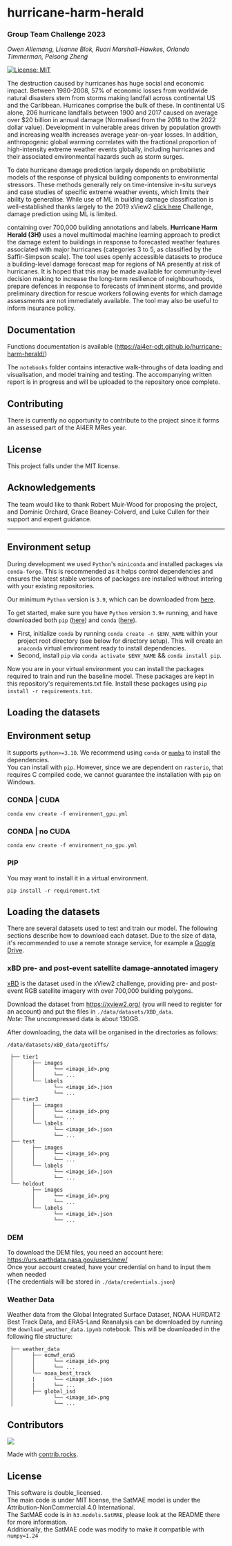 # hurricane-harm-herald
### Group Team Challenge 2023
*Owen Allemang, Lisanne Blok, Ruari Marshall-Hawkes, Orlando Timmerman, Peisong Zheng*

[![License: MIT](https://img.shields.io/badge/License-MIT-orange.svg)](https://opensource.org/licenses/MIT)

The destruction caused by hurricanes has huge social and economic impact. Between 1980-2008, 57\% of economic losses from worldwide natural disasters stem from storms making landfall across continental US and the Caribbean. Hurricanes comprise the bulk of these. In continental US alone, 206 hurricane landfalls between 1900 and 2017 caused on average over \$20 billion in annual damage (Normalised from the 2018 to the 2022 dollar value). Development in vulnerable areas driven by population growth and increasing wealth increases average year-on-year losses. In addition, anthropogenic global warming correlates with the fractional proportion of high-intensity extreme weather events globally, including hurricanes and their associated environmental hazards such as storm surges.

To date hurricane damage prediction largely depends on probabilistic models of the response of physical building components to environmental stressors. These methods generally rely on time-intensive in-situ surveys and case studies of specific extreme weather events, which limits their ability to generalise. While use of ML in building damage classification is well-established thanks largely to the 2019 xView2 [click here](https://xview2.org/) Challenge, damage prediction using ML is limited. 

containing over 700,000 building annotations and labels. 
**Hurricane Harm Herald (3H)** uses a novel multimodal machine learning approach to predict the damage extent to buildings in response to forecasted weather features associated with major hurricanes (categories 3 to 5, as classified by the Saffir-Simpson scale). The tool uses openly accessible datasets to produce a building-level damage forecast map for regions of NA presently at risk of hurricanes. It is hoped that this may be made available for community-level decision making to increase the long-term resilience of neighbourhoods, prepare defences in response to forecasts of imminent storms, and provide preliminary direction for rescue workers following events for which damage assessments are not immediately available. The tool may also be useful to inform insurance policy. 

## Documentation

Functions documentation is available (https://ai4er-cdt.github.io/hurricane-harm-herald/)

The `notebooks` folder contains interactive walk-throughs of data loading and visualisation, and model training and testing. The accompanying written report is in progress and will be uploaded to the repository once complete.

## Contributing

There is currently no opportunity to contribute to the project since it forms an assessed part of the AI4ER MRes year.

## License

This project falls under the MIT license.

## Acknowledgements

The team would like to thank Robert Muir-Wood for proposing the project, and Dominic Orchard, Grace Beaney-Colverd, and Luke Cullen for their support and expert guidance.


---


## Environment setup

During development we used `Python`'s `miniconda` and installed packages via `conda-forge`. This is recommended as it helps control dependencies and ensures the latest stable versions of packages are installed without intering with your existing repositories.

Our minimum `Python` version is `3.9`, which can be downloaded from [here](https://www.python.org/downloads/).

To get started, make sure you have `Python` version `3.9+` running, and have downloaded both `pip` ([here](https://pypi.org/project/pip/)) and `conda` ([here](https://conda.io/projects/conda/en/stable/user-guide/install/download.html)).

- First, initialize `conda` by running `conda create -n $ENV_NAME` within your project root directory (see below for directory setup). This will create an `anaconda` virtual environment ready to install dependencies.
- Second, install `pip` via `conda activate $ENV_NAME` && `conda install pip`.

Now you are in your virtual environment you can install the packages required to train and run the baseline model. These packages are kept in this repository's requirements.txt file. Install these packages using `pip install -r requirements.txt`.


## Loading the datasets



## Environment setup

It supports `python>=3.10`.
We recommend using `conda` or [`mamba`](https://mamba.readthedocs.io/en/latest/installation.html) to install
the dependencies.  
You can install with `pip`. However, since we are dependent on `rasterio`, that requires C compiled code,
we cannot guarantee the installation with `pip` on Windows. 

### CONDA | CUDA
```shell
conda env create -f environment_gpu.yml
```

### CONDA | no CUDA
```shell
conda env create -f environment_no_gpu.yml
```

### PIP
You may want to install it in a virtual environment.
```shell
pip install -r requirement.txt
```


## Loading the datasets

There are several datasets used to test and train our model. The following sections describe how to download each dataset. Due to the size of data, it's recommended to use a remote storage service, for example a [Google Drive](https://www.google.co.uk/intl/en-GB/drive/).

### xBD pre- and post-event satellite damage-annotated imagery 
[xBD](https://openaccess.thecvf.com/content_CVPRW_2019/papers/cv4gc/Gupta_Creating_xBD_A_Dataset_for_Assessing_Building_Damage_from_Satellite_CVPRW_2019_paper.pdf) is the dataset used in the xView2 challenge, providing pre- and post-event RGB satellite imagery with over 700,000 building polygons. 

Download the dataset from https://xview2.org/ (you will need to register for an account) and put the files in `./data/datasets/XBD_data`.  
<i>Note: </i> The uncompressed data is about 130GB.

After downloading, the data will be organised in the directories as follows:

`/data/datasets/xBD_data/geotiffs/`

```
 ├── tier1  
 │      ├── images  
 │      │      └── <image_id>.png  
 │      │      └── ...  
 │      └── labels  
 │             └── <image_id>.json  
 │             └── ...  
 ├── tier3
 │      ├── images  
 │      │      └── <image_id>.png  
 │      │      └── ...  
 │      └── labels  
 │             └── <image_id>.json  
 │             └── ...  
 ├── test  
 │      ├── images  
 │      │      └── <image_id>.png  
 │      │      └── ...  
 │      └── labels  
 │             └── <image_id>.json  
 │             └── ...  
 └── holdout  
        ├── images  
        │      └── <image_id>.png  
        │      └── ...  
        └── labels  
               └── <image_id>.json  
               └── ...  
```

### DEM

To download the DEM files, you need an account here: https://urs.earthdata.nasa.gov/users/new/  
Once your account created, have your credential on hand to input them when needed  
(The credentials will be stored in `./data/credentials.json`)


### Weather Data

Weather data from the Global Integrated Surface Dataset, NOAA HURDAT2 Best Track Data, and ERA5-Land Reanalysis can be downloaded by running the `download_weather_data.ipynb` notebook. This will be downloaded in the following file structure:

```
 ├── weather_data
 │      ├── ecmwf_era5
 │      │      └── <image_id>.png
 │      │      └── ...
 │      └── noaa_best_track
 │      |      └── <image_id>.json
 │      |      └── ...
 │      ├── global_isd
 │             └── <image_id>.png
 │             └── ...
```

## Contributors

<a href="https://github.com/ai4er-cdt/hurricane-harm-herald/graphs/contributors">
  <img src="https://contrib.rocks/image?repo=ai4er-cdt/hurricane-harm-herald" />
</a>

Made with [contrib.rocks](https://contrib.rocks).


## License
This software is double_licensed.  
The main code is under MIT license, the SatMAE model is under the Attribution-NonCommercial 4.0 International.  
The SatMAE code is in `h3.models.SatMAE`, please look at the README there for more information.  
Additionally, the SatMAE code was modify to make it compatible with `numpy=1.24`
